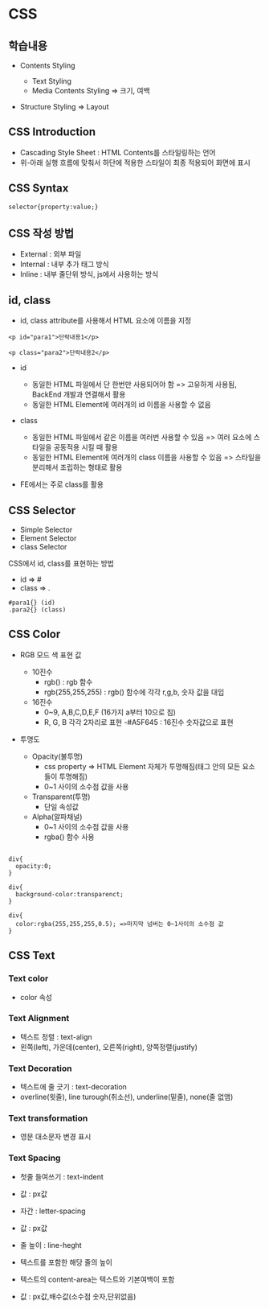 # CSS

## 학습내용

- Contents Styling

  - Text Styling
  - Media Contents Styling => 크기, 여백

- Structure Styling => Layout

## CSS Introduction

- Cascading Style Sheet : HTML Contents를 스타일링하는 언어
- 위-아래 실행 흐름에 맞춰서 하단에 적용한 스타일이 최종 적용되어 화면에 표시

## CSS Syntax

```
selector{property:value;}
```

## CSS 작성 방법

- External : 외부 파일
- Internal : 내부 추가 태그 방식
- Inline : 내부 줄단위 방식, js에서 사용하는 방식

## id, class

- id, class attribute를 사용해서 HTML 요소에 이름을 지정

```
<p id="para1">단락내용1</p>

<p class="para2">단락내용2</p>
```

- id
  - 동일한 HTML 파일에서 단 한번만 사용되어야 함 
    => 고유하게 사용됨, BackEnd 개발과 연결해서 활용
  - 동일한 HTML Element에 여러개의 id 이름을 사용할 수 없음

- class
  - 동일한 HTML 파일에서 같은 이름을 여러번 사용할 수 있음
    => 여러 요소에 스타일을 공동적용 시킬 때 활용
  - 동일한 HTML Element에 여러개의 class 이름을 사용할 수 있음
    => 스타일을 분리해서 조립하는 형태로 활용

- FE에서는 주로 class를 활용

## CSS Selector
- Simple Selector
- Element Selector
- class Selector

CSS에서 id, class를 표현하는 방법
- id => #
- class => .

```
#para1{} (id)
.para2{} (class)
```
## CSS Color

- RGB 모드 색 표현 값
  - 10진수
    - rgb() : rgb 함수 
    - rgb(255,255,255) : rgb() 함수에 각각 r,g,b, 숫자 값을 대입
  - 16진수
    - 0~9, A,B,C,D,E,F (16가지 a부터 10으로 침)
    - R, G, B 각각 2자리로 표현
    -#A5F645 : 16진수 숫자값으로 표현

- 투명도
  - Opacity(불투명)
    - css property => HTML Element 자체가 투명해짐(태그 안의 모든 요소들이 투명해짐)
    - 0~1 사이의 소수점 값을 사용
  - Transparent(투명)
    - 단일 속성값
  - Alpha(알파채널)
    - 0~1 사이의 소수점 값을 사용
    - rgba() 함수 사용

```

div{
  opacity:0;
}

div{
  background-color:transparenct;
}

div{
  color:rgba(255,255,255,0.5); =>마지막 넘버는 0~1사이의 소수점 값
}
```

## CSS Text

### Text color

- color 속성

### Text Alignment

- 텍스트 정렬 : text-align
- 왼쪽(left), 가운데(center), 오른쪽(right), 양쪽정렬(justify)

### Text Decoration

- 텍스트에 줄 긋기 : text-decoration
- overline(윗줄), line turough(취소선), underline(밑줄), none(줄 없앰)

### Text transformation

- 영문 대소문자 변경 표시

### Text Spacing

- 첫줄 들여쓰기 : text-indent
- 값 : px값

- 자간 : letter-spacing
- 값 : px값

- 줄 높이 : line-heght
- 텍스트를 포함한 해당 줄의 높이
- 텍스트의 content-area는 텍스트와 기본여백이 포함
- 값 : px값,배수값(소수점 숫자,단위없음)



